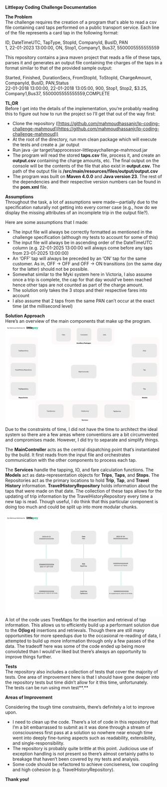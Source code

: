 **Littlepay Coding Challenge Documentation**

**The Problem**  
The challenge requires the creation of a program that's able to read a csv file containing card taps performed on a public transport service. Each line of the file represents a card tap in the following format:

ID, DateTimeUTC, TapType, StopId, CompanyId, BusID, PAN  
1, 22-01-2023 13:00:00, ON, Stop1, Company1, Bus37, 5500005555555559

This repository contains a java maven project that reads a file of these taps, parses it and generates an output file containing the charges of the taps in a format similar to that of the provided sample output:

Started, Finished, DurationSecs, FromStopId, ToStopId, ChargeAmount, CompanyId, BusID, PAN,Status  
22-01-2018 13:00:00, 22-01-2018 13:05:00, 900, Stop1, Stop2, $3.25, Company1,Bus37, 5500005555555559,COMPLETE

**TL;DR**  
Before I get into the details of the implementation, you’re probably reading this to figure out how to run the project so I’ll get that out of the way first:

* Clone the repository ([https://github.com/mahmoudhassanjr/lp-coding-challenge-mahmoud](https://github.com/mahmoudhassanjr/lp-coding-challenge-mahmoud))  
* At the root of the directory, run mvn clean package which will execute the tests and create a .jar output  
* Run java \-jar target/tapprocessor-littlepaychallenge-mahmoud.jar  
* The program will read the stored **taps.csv** file, process it, and create an **output.csv** containing the charge amounts, etc. The final output on the console will be the contents of the file that also exist in **output.csv.** The path of the output file is **/src/main/resources/files/output/output.csv**  
* The program was built on **Maven 4.0.0** and **Java version 23**. The rest of the dependencies and their respective version numbers can be found in the **pom.xml** file.

**Assumptions**  
Throughout the task, a lot of assumptions were made—partially due to the specification naturally not getting into every corner case (e.g., how do we display the missing attributes of an incomplete trip in the output file?).

 Here are some assumptions that I made:

* The input file will always be correctly formatted as mentioned in the challenge specification (although my tests to account for some of this)  
* The input file will always be in ascending order of the DateTimeUTC column (e.g. 22-01-2025 13:00:00 will always come before any taps from 23-01-2025 13:00:00)  
* An ‘OFF’ tap will always be preceded by an ‘ON’ tap for the same customer. As in, OFF \-\> OFF and OFF \-\> ON transitions (on the same day for the latter)  should not be possible.    
* Somewhat similar to the Myki system here in Victoria, I also assume once a trip is complete, the cap for that day would’ve been reached hence other taps are not counted as part of the charge amount.   
* The solution only takes the 3 stops and their respective fares into account  
* I also assume that 2 taps from the same PAN can’t occur at the exact time (at the millisecond level)


**Solution Approach**  
Here’s an overview of the main components that make up the program.  
![](littlepay-components.png)
Due to the constraints of time, I did not have the time to architect the ideal system so there are a few areas where conventions are a bit circumvented and compromises made. However, I did try to separate and simplify things. 

The **MainController** acts as the central dispatching point that’s instantiated by the build. It first reads from the input file and orchestrates communication with the other components to process each tap. 

The **Services** handle the tapping, IO, and fare calculation functions. The **Models** act as data-representation objects for **Trips**, **Taps**, and **Stops.** The Repositories act as the primary locations to hold **Trip**, **Tap**, and **Travel History** information. **TravelHistoryRepository** holds information about the taps that were made on that date. The collection of these taps allows for the updating of trip information by the TravelHistoryRepository every time a new tap is read. Though useful, I do think that this particular component is doing too much and could be split up into more modular chunks.  

![](littlepay-treemap.png) 
A lot of the code uses TreeMaps for the insertion and retrieval of tap information. This allows us to efficiently build up a performant solution due to the **O(log n)** insertions and retrievals. Though there are still many opportunities for more speedups due to the occasional re-reading of data, I attempted to build up more information through only a few passes of the data. The tradeoff here was some of the code ended up being more convoluted than I would’ve liked but there’s always an opportunity to improve things further.

**Tests**  
The repository also includes a collection of tests that cover the majority of tests. One area of improvement here is that I should have gone deeper into the repository tests but time didn’t allow for it this time, unfortunately.  
The tests can be run using mvn test**.** 


**Areas of Improvement**

Considering the tough time constraints, there’s definitely a lot to improve upon.

* I need to clean up the code. There’s a lot of code in this repository that I’m a bit embarrassed to submit as it was done through a stream of consciousness first pass at a solution so nowhere near enough time went into deeply fine-tuning aspects such as readability, extensibility, and single-responsibility.   
* The repository is probably quite brittle at this point. Judicious use of exception handling is not present so there’s almost certainly paths to breakage that haven’t been covered by my tests and analysis.  
* Some code should be refactored to achieve conciseness, low coupling and high cohesion (e.g. TravelHistoryRepository).

**Thank you\!**